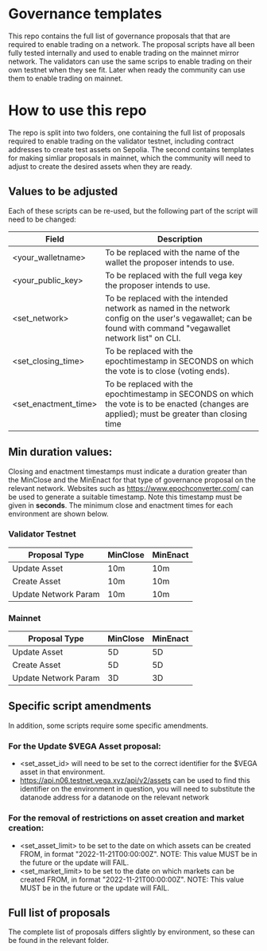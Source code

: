 # Governance templates

This repo contains the full list of governance proposals that that are required to enable trading on a network.
The proposal scripts have all been fully tested internally and used to enable trading on the mainnet mirror network.
The validators can use the same scrips to enable trading on their own testnet when they see fit.  Later when ready the community can use them to enable trading on mainnet.

# How to use this repo
The repo is split into two folders, one containing the full list of proposals required to enable trading on the validator testnet, including contract addresses to create test assets on Sepolia. The second contains templates for making simliar proposals in mainnet, which the community will need to adjust to create the desired assets when they are ready. 

## Values to be adjusted
Each of these scripts can be re-used, but the following part of the script will need to be changed:

| Field      | Description |
| ----------- | ----------- |
| <your_walletname>      | To be replaced with the name of the wallet the proposer intends to use.|
| <your_public_key>   | To be replaced with the full vega key the proposer intends to use.|
| <set_network> | To be replaced with the intended network as named in the network config on the user's vegawallet; can be found with command "vegawallet network list" on CLI. |
| <set_closing_time>|To be replaced with the epochtimestamp in SECONDS on which the vote is to close (voting ends).|
| <set_enactment_time>|To be replaced with the epochtimestamp in SECONDS on which the vote is to be enacted (changes are applied); must be greater than closing time|


## Min duration values:
 
Closing and enactment timestamps must indicate a duration greater than the MinClose and the MinEnact for that type of governance proposal on the relevant network.  Websites such as https://www.epochconverter.com/ can be used to generate a suitable timestamp.  Note this timestamp must be given in **seconds**.  The minimum close and enactment times for each environment are shown below.
  
### Validator Testnet
| Proposal Type      | MinClose |MinEnact |
| ----------- | ----------- |----------- |
| Update Asset      | 10m       |10m       |
| Create Asset   | 10m        |10m       |
| Update Network Param   | 10m        |10m       |

### Mainnet
| Proposal Type      | MinClose |MinEnact |
| ----------- | ----------- |----------- |
| Update Asset      | 5D       |5D       |
| Create Asset   | 5D        |5D       |
| Update Network Param   | 3D        |3D       |
  
  
## Specific script amendments
In addition, some scripts require some specific amendments.

### For the Update $VEGA Asset proposal:

- <set_asset_id> will need to be set to the correct identifier for the $VEGA asset in that environment.
- https://api.n06.testnet.vega.xyz/api/v2/assets can be used to find this identifier on the environment in question, you will need to substitute the datanode address for a datanode on the relevant network
  
### For the removal of  restrictions on asset creation and market creation:

- <set_asset_limit> to be set to the date on which assets can be created FROM, in format "2022-11-21T00:00:00Z". NOTE: This value MUST be in the future or the update will FAIL.
- <set_market_limit> to be set to the date on which markets can be created FROM, in format "2022-11-21T00:00:00Z". NOTE: This value MUST be in the future or the update will FAIL.

## Full list of proposals
The complete list of proposals differs slightly by environment, so these can be found in the relevant folder.
